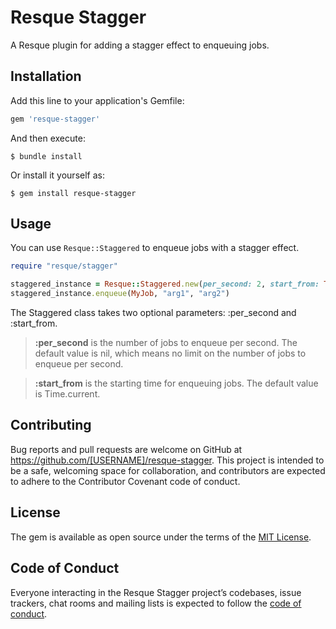 # Resque Stagger

A Resque plugin for adding a stagger effect to enqueuing jobs.

## Installation

Add this line to your application's Gemfile:

```ruby
gem 'resque-stagger'
```

And then execute:

    $ bundle install

Or install it yourself as:

    $ gem install resque-stagger

## Usage

You can use `Resque::Staggered` to enqueue jobs with a stagger effect.

```ruby
require "resque/stagger"

staggered_instance = Resque::Staggered.new(per_second: 2, start_from: Time.now + 5.seconds)
staggered_instance.enqueue(MyJob, "arg1", "arg2")

```

The Staggered class takes two optional parameters: :per_second and :start_from.

> **:per_second** is the number of jobs to enqueue per second. The default value is nil, which means no limit on the number of jobs to enqueue per second.

> **:start_from** is the starting time for enqueuing jobs. The default value is Time.current.

## Contributing

Bug reports and pull requests are welcome on GitHub at https://github.com/[USERNAME]/resque-stagger. This project is intended to be a safe, welcoming space for collaboration, and contributors are expected to adhere to the Contributor Covenant code of conduct.

## License

The gem is available as open source under the terms of the [MIT License](https://opensource.org/licenses/MIT).

## Code of Conduct

Everyone interacting in the Resque Stagger project’s codebases, issue trackers, chat rooms and mailing lists is expected to follow the [code of conduct](https://github.com/[USERNAME]/resque-stagger/blob/master/CODE_OF_CONDUCT.md).

